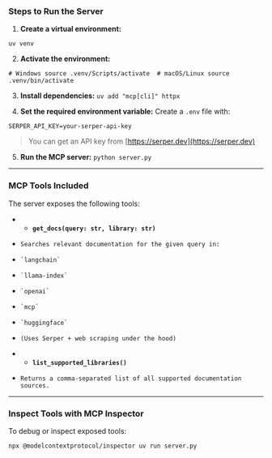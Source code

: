### Steps to Run the Server

1.  **Create a virtual environment:**   

`uv venv`

2.  **Activate the environment:**
    
`# Windows source .venv/Scripts/activate  # macOS/Linux source .venv/bin/activate`

3.  **Install dependencies:**
`uv add "mcp[cli]" httpx`

 4.  **Set the required environment variable:**
Create a `.env` file with:

`SERPER_API_KEY=your-serper-api-key`

> You can get an API key from [https://serper.dev](https://serper.dev)

5.  **Run the MCP server:**
`python server.py`

* * *

###  MCP Tools Included

The server exposes the following tools:

* *   **`get_docs(query: str, library: str)`**  
*     Searches relevant documentation for the given query in: 
*     `langchain` 
*     `llama-index`
*     `openai`  
*     `mcp`
*     `huggingface`
*     (Uses Serper + web scraping under the hood)
 
* *   **`list_supported_libraries()`**  
*     Returns a comma-separated list of all supported documentation sources.  

* * *

###  Inspect Tools with MCP Inspector

To debug or inspect exposed tools:

`npx @modelcontextprotocol/inspector uv run server.py`